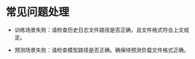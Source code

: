 # 常见问题处理<a name="ZH-CN_TOPIC_0289900845"></a>

-   训练场景失败：请检查历史日志文件路径是否正确，且文件格式符合上文规定。

-   预测场景失败：请检查模型路径是否正确。确保待预测负载文件格式正确。


